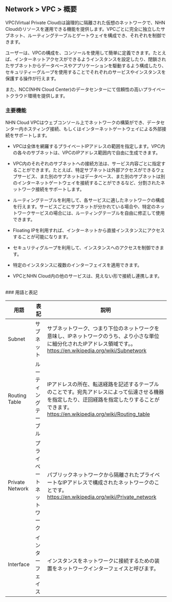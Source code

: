 ## Network > VPC > 概要

VPC(Virtual Private Cloud)は論理的に隔離された仮想のネットワークで、NHN Cloudのリソースを運用できる機能を提供します。VPCごとに完全に独立したサブネット、ルーティングテーブルとゲートウェイを構成でき、それぞれを制御できます。

ユーザーは、VPCの構成を、コンソールを使用して簡単に定義できます。たとえば、インターネットアクセスができるようインスタンスを設定したり、閉鎖されたサブネットからデータベースやアプリケーションを駆動するよう構成したり、セキュリティーグループを使用することでそれぞれのサービスやインスタンスを保護する操作が行えます。

また、NCC(NHN Cloud Center)のデータセンターにて信頼性の高いプライベートクラウド環境を提供します。




### 主要機能

NHN Cloud VPCはウェブコンソール上でネットワークの構築ができ、データセンター内ホスティング接続、もしくはインターネットゲートウェイによる外部接続をサポートします。

* VPCは全体を網羅するプライベートIPアドレスの範囲を指定します。VPC内の各々のサブネットは、VPCのIPアドレス範囲内で自由に生成できます。

* VPC内のそれぞれのサブネットへの接続方法は、サービス内容ごとに指定することができます。たとえば、特定サブネットは外部アクセスができるウェブサービス、また別のサブネットはデータベース、また別のサブネットは別のインターネットゲートウェイを接続することができるなど、分割されたネットワーク接続をサポートします。

* ルーティングテーブルを利用して、各サービスに適したネットワークの構成を行えます。サービスごとにサブネットが分かれている場合や、特定のネットワークサービスの場合には、ルーティングテーブルを自由に修正して使用できます。

* Floating IPを利用すれば、インターネットから直接インスタンスにアクセスすることが可能になります。

* セキュリティグループを利用して、インスタンスへのアクセスを制御できます。

* 特定のインスタンスに複数のインターフェイスを適用できます。

*  VPCとNHN Cloud内の他のサービスは、見えない形で接続し連携します。

<br>
### 用語と表記

用語 | 表記 | 説明
------------- | ------------- | -------------------
Subnet  | サブネット | サブネットワーク、つまり下位のネットワークを意味し、IPネットワークのうち、より小さな単位に細分化されたIPアドレス領域です。。<br><https://en.wikipedia.org/wiki/Subnetwork>
Routing Table | ルーティングテーブル | IPアドレスの所在、転送経路を記述するテーブルのことです。宛先アドレスによって伝達させる機器を指定したり、迂回経路を指定したりすることができます。<br><https://en.wikipedia.org/wiki/Routing_table>
Private Network| プライベートネットワーク | パブリックネットワークから隔離されたプライベートなIPアドレスで構成されたネットワークのことです。<br><https://en.wikipedia.org/wiki/Private_network>
Interface | インターフェイス | インスタンスをネットワークに接続するための装置をネットワークインターフェイスと呼びます。
